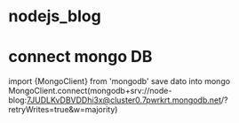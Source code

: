 # nodejs_blog
# connect mongo DB
import {MongoClient} from 'mongodb'
save dato into mongo
MongoClient.connect(mongodb+srv://node-blog:7JUDLKvDBVDDhi3x@cluster0.7pwrkrt.mongodb.net/?retryWrites=true&w=majority)